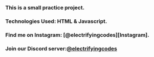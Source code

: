 ### This is a small practice project.

### Technologies Used: HTML & Javascript.

### Find me on Instagram: [@electrifyingcodes][Instagram].
### Join our Discord server:[@electrifyingcodes][discord]

[Instgram]: https://www.instagram.com/electrifying_codes
[discord]: https://discord.